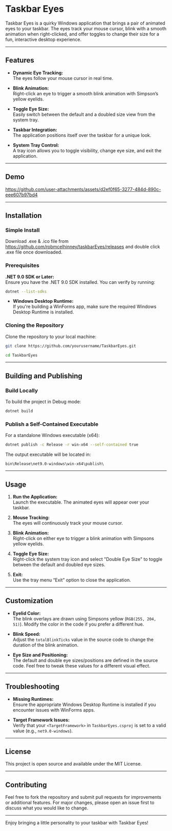 # **Taskbar Eyes**

Taskbar Eyes is a quirky Windows application that brings a pair of animated eyes to your taskbar. The eyes track your mouse cursor, blink with a smooth animation when right-clicked, and offer toggles to change their size for a fun, interactive desktop experience.

---

## **Features**

-   **Dynamic Eye Tracking:**  
     The eyes follow your mouse cursor in real time.

-   **Blink Animation:**  
     Right-click an eye to trigger a smooth blink animation with Simpson’s yellow eyelids.

-   **Toggle Eye Size:**  
     Easily switch between the default and a doubled size view from the system tray.

-   **Taskbar Integration:**  
     The application positions itself over the taskbar for a unique look.

-   **System Tray Control:**  
     A tray icon allows you to toggle visibility, change eye size, and exit the application.

---

## **Demo**

https://github.com/user-attachments/assets/d2ef0f65-3277-484d-890c-eee607b97bd4

---

## **Installation**

### Simple Install

Download .exe & .ico file from https://github.com/robmcelhinney/taskbarEyes/releases and double click .exe file once downloaded.

### **Prerequisites**

**.NET 9.0 SDK or Later:**  
 Ensure you have the .NET 9.0 SDK installed. You can verify by running:

```sh
dotnet --list-sdks
```

-   **Windows Desktop Runtime:**  
     If you're building a WinForms app, make sure the required Windows Desktop Runtime is installed.

### **Cloning the Repository**

Clone the repository to your local machine:

```sh
git clone https://github.com/yourusername/TaskbarEyes.git

cd TaskbarEyes
```

---

## **Building and Publishing**

### **Build Locally**

To build the project in Debug mode:

```sh
dotnet build
```

### **Publish a Self-Contained Executable**

For a standalone Windows executable (x64):

```sh
dotnet publish -c Release -r win-x64 --self-contained true
```

The output executable will be located in:

`bin\Release\net9.0-windows\win-x64\publish\`

---

## **Usage**

1. **Run the Application:**  
   Launch the executable. The animated eyes will appear over your taskbar.

2. **Mouse Tracking:**  
   The eyes will continuously track your mouse cursor.

3. **Blink Animation:**  
   Right-click on either eye to trigger a blink animation with Simpsons yellow eyelids.

4. **Toggle Eye Size:**  
   Right-click the system tray icon and select "Double Eye Size" to toggle between the default and doubled eye sizes.

5. **Exit:**  
   Use the tray menu “Exit” option to close the application.

---

## **Customization**

-   **Eyelid Color:**  
     The blink overlays are drawn using Simpsons yellow (`RGB(255, 204, 51)`). Modify the color in the code if you prefer a different hue.

-   **Blink Speed:**  
     Adjust the `totalBlinkTicks` value in the source code to change the duration of the blink animation.

-   **Eye Size and Positioning:**  
     The default and double eye sizes/positions are defined in the source code. Feel free to tweak these values for a different visual effect.

---

## **Troubleshooting**

-   **Missing Runtimes:**  
     Ensure the appropriate Windows Desktop Runtime is installed if you encounter issues with WinForms apps.

-   **Target Framework Issues:**  
     Verify that your `<TargetFramework>` in `TaskbarEyes.csproj` is set to a valid value (e.g., `net9.0-windows`).

---

## **License**

This project is open source and available under the MIT License.

---

## **Contributing**

Feel free to fork the repository and submit pull requests for improvements or additional features. For major changes, please open an issue first to discuss what you would like to change.

---

Enjoy bringing a little personality to your taskbar with Taskbar Eyes!
